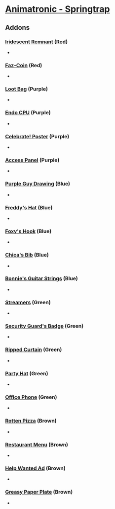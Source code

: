 # [Animatronic - Springtrap](<https://deadbydaylight.wiki.gg/wiki/William_Afton>)

## Addons

### [Iridescent Remnant](<https://deadbydaylight.wiki.gg/wiki/Iridescent_Remnant>) (Red)

-


### [Faz-Coin](<https://deadbydaylight.wiki.gg/wiki/Faz-Coin>) (Red)

-


### [Loot Bag](<https://deadbydaylight.wiki.gg/wiki/Loot_Bag>) (Purple)

-


### [Endo CPU](<https://deadbydaylight.wiki.gg/wiki/Endo_CPU>) (Purple)

-


### [Celebrate! Poster](<https://deadbydaylight.wiki.gg/wiki/Celebrate!_Poster>) (Purple)

-


### [Access Panel](<https://deadbydaylight.wiki.gg/wiki/Access_Panel>) (Purple)

-


### [Purple Guy Drawing](<https://deadbydaylight.wiki.gg/wiki/Purple_Guy_Drawing>) (Blue)

-


### [Freddy's Hat](<https://deadbydaylight.wiki.gg/wiki/Freddy%27s_Hat>) (Blue)

-


### [Foxy's Hook](<https://deadbydaylight.wiki.gg/wiki/Foxy%27s_Hook>) (Blue)

-


### [Chica's Bib](<https://deadbydaylight.wiki.gg/wiki/Chica%27s_Bib>) (Blue)

-


### [Bonnie's Guitar Strings](<https://deadbydaylight.wiki.gg/wiki/Bonnie%27s_Guitar_Strings>) (Blue)

-


### [Streamers](<https://deadbydaylight.wiki.gg/wiki/Streamers>) (Green)

-


### [Security Guard's Badge](<https://deadbydaylight.wiki.gg/wiki/Security_Guard%27s_Badge>) (Green)

-


### [Ripped Curtain](<https://deadbydaylight.wiki.gg/wiki/Ripped_Curtain>) (Green)

-


### [Party Hat](<https://deadbydaylight.wiki.gg/wiki/Party_Hat>) (Green)

-


### [Office Phone](<https://deadbydaylight.wiki.gg/wiki/Office_Phone>) (Green)

-


### [Rotten Pizza](<https://deadbydaylight.wiki.gg/wiki/Rotten_Pizza>) (Brown)

-


### [Restaurant Menu](<https://deadbydaylight.wiki.gg/wiki/Restaurant_Menu>) (Brown)

-


### [Help Wanted Ad](<https://deadbydaylight.wiki.gg/wiki/Help_Wanted_Ad>) (Brown)

-


### [Greasy Paper Plate](<https://deadbydaylight.wiki.gg/wiki/Greasy_Paper_Plate>) (Brown)

-
